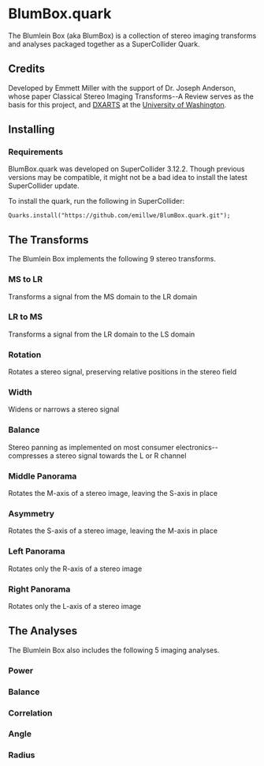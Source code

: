 # BlumBox.quark

The Blumlein Box (aka BlumBox) is a collection of stereo imaging transforms and analyses 
packaged together as a SuperCollider Quark. 

## Credits
Developed by Emmett Miller with the support of Dr. Joseph Anderson, whose paper Classical Stereo Imaging Transforms--A Review serves as the basis for this project, and [DXARTS](https://dxarts.washington.edu/) at the [University of Washington](https://uw.edu/).

## Installing

### Requirements
BlumBox.quark was developed on SuperCollider 3.12.2. Though previous versions may be compatible, it might not be a bad idea to install the latest SuperCollider update.

To install the quark, run the following in SuperCollider:
```supercollider
Quarks.install("https://github.com/emillwe/BlumBox.quark.git");
```

## The Transforms
The Blumlein Box implements the following 9 stereo transforms.

### MS to LR
Transforms a signal from the MS domain to the LR domain

### LR to MS
Transforms a signal from the LR domain to the LS domain

### Rotation
Rotates a stereo signal, preserving relative positions in the stereo field

### Width
Widens or narrows a stereo signal

### Balance
Stereo panning as implemented on most consumer electronics--compresses a stereo signal towards the L or R channel

### Middle Panorama
Rotates the M-axis of a stereo image, leaving the S-axis in place

### Asymmetry
Rotates the S-axis of a stereo image, leaving the M-axis in place

### Left Panorama
Rotates only the R-axis of a stereo image

### Right Panorama
Rotates only the L-axis of a stereo image

## The Analyses
The Blumlein Box also includes the following 5 imaging analyses.

### Power

### Balance

### Correlation

### Angle

### Radius
